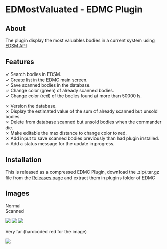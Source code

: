 # EDMostValuated - EDMC Plugin

## About

The plugin display the most valuables bodies in a current system using [EDSM API](https://www.edsm.net/)

## Features

&check; Search bodies in EDSM.  
&check; Create list in the EDMC main screen.  
&check; Save scanned bodies in the database.  
&check; Change color (green) of already scanned bodies.  
&check; Change color (red) of the bodies found at more than 50000 ls.

&cross; Version the database.  
&cross; Display the estimated value of the sum of already scanned but unsold bodies.  
&cross; Delete from database scanned but unsold bodies when the commander die.  
&cross; Make editable the max distance to change color to red.  
&cross; Add input to save scanned bodies previously than had plugin installed.  
&cross; Add a status message for the update in progress.

## Installation

This is released as a compressed EDMC Plugin, download the .zip/.tar.gz file from the [Releases page](https://github.com/mcumskov/MostValued/releases) and extract them in plugins folder of EDMC

## Images

Normal  
Scanned

![](https://i.gyazo.com/a64b2b606ada22f4f8dab9ef35398c4a.png) ![](https://i.gyazo.com/0bb4b77e777e3d286e5a9433be671bdf.png) ![](https://i.gyazo.com/e26aab80ba049cbe6c7870d18056bd9f.png)

Very far (hardcoded red for the image)

![](https://i.gyazo.com/cc9288ab4e298debcaffa96c6cdf2695.png)
